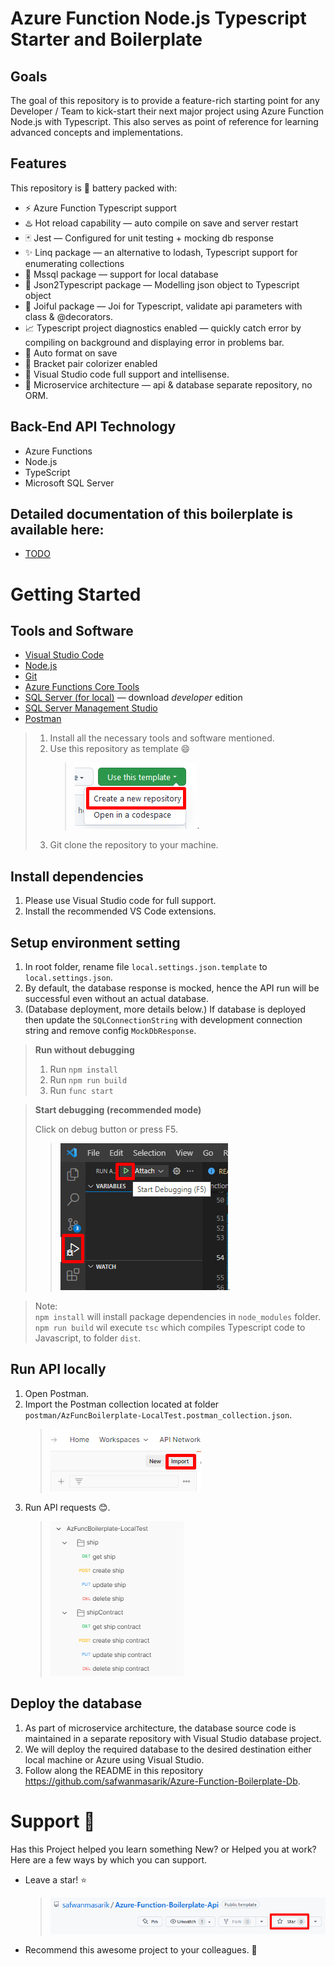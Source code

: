 # **Azure Function Node.js Typescript Starter and Boilerplate**

## Goals

The goal of this repository is to provide a feature-rich starting point for any Developer / Team to kick-start their next major project using Azure Function Node.js with Typescript. This also serves as point of reference for learning advanced concepts and implementations.

## Features

This repository is 🔋 battery packed with:

- ⚡️ Azure Function Typescript support
- ♨️ Hot reload capability — auto compile on save and server restart
- 🃏 Jest — Configured for unit testing + mocking db response
- ✨ Linq package — an alternative to lodash, Typescript support for enumerating collections
- 📏 Mssql package — support for local database
- 💨 Json2Typescript package — Modelling json object to Typescript object
- 🤣 Joiful package — Joi for Typescript, validate api parameters with class & @decorators.
- 📈 Typescript project diagnostics enabled — quickly catch error by compiling on background and displaying error in problems bar.
- 📏 Auto format on save
- 🌈 Bracket pair colorizer enabled
- 🤖 Visual Studio code full support and intellisense.
- 🦠 Microservice architecture — api & database separate repository, no ORM.

## Back-End API Technology

- Azure Functions
- Node.js
- TypeScript
- Microsoft SQL Server

## Detailed documentation of this boilerplate is available here:

- [TODO]()

# **Getting Started**

## Tools and Software

- [Visual Studio Code](https://code.visualstudio.com/download)
- [Node.js](https://nodejs.org/en/)
- [Git](https://git-scm.com/)
- [Azure Functions Core Tools](https://docs.microsoft.com/en-us/azure/azure-functions/functions-run-local?tabs=windows%2Ccsharp%2Cbash)
- [SQL Server (for local)](https://www.microsoft.com/en-us/sql-server/sql-server-downloads) — download _developer_ edition
- [SQL Server Management Studio](https://docs.microsoft.com/en-us/sql/ssms/download-sql-server-management-studio-ssms?view=sql-server-ver15)
- [Postman](https://www.postman.com/downloads/)

> 1. Install all the necessary tools and software mentioned.
> 2. Use this repository as template 😄
>    > ![Use as template](readme_images/template-repo.png).
> 3. Git clone the repository to your machine.

## Install dependencies

1. Please use Visual Studio code for full support.
2. Install the recommended VS Code extensions.

## Setup environment setting

1. In root folder, rename file `local.settings.json.template` to `local.settings.json`.
1. By default, the database response is mocked, hence the API run will be successful even without an actual database.
1. (Database deployment, more details below.) If database is deployed then update the `SQLConnectionString` with development connection string and remove config `MockDbResponse`.

> **Run without debugging**
>
> 1. Run `npm install`
> 1. Run `npm run build`
> 1. Run `func start`

> **Start debugging (recommended mode)**
>
> Click on debug button or press F5.
>
> > ![Debug](readme_images/debug.png).

> Note: <br/> `npm install` will install package dependencies in `node_modules` folder.
> <br/> `npm run build` wil execute `tsc` which compiles Typescript code to Javascript, to folder `dist`.

## Run API locally

1. Open Postman.
2. Import the Postman collection located at folder `postman/AzFuncBoilerplate-LocalTest.postman_collection.json`.
   > ![postman-import](readme_images/postman-import.png)
3. Run API requests 😊.
   > ![star](readme_images/postman-run.png)

## Deploy the database

1. As part of microservice architecture, the database source code is maintained in a separate repository with Visual Studio database project.
1. We will deploy the required database to the desired destination either local machine or Azure using Visual Studio.
1. Follow along the README in this repository https://github.com/safwanmasarik/Azure-Function-Boilerplate-Db.

# **Support** 🤩

Has this Project helped you learn something New? or Helped you at work?
Here are a few ways by which you can support.

- Leave a star! ⭐
  > ![star](readme_images/star.png)
- Recommend this awesome project to your colleagues. 🥇
